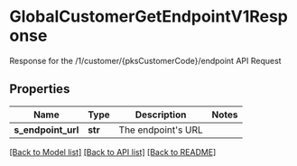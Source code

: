# GlobalCustomerGetEndpointV1Response

Response for the /1/customer/{pksCustomerCode}/endpoint API Request
## Properties
Name | Type | Description | Notes
------------ | ------------- | ------------- | -------------
**s_endpoint_url** | **str** | The endpoint&#39;s URL | 

[[Back to Model list]](../README.md#documentation-for-models) [[Back to API list]](../README.md#documentation-for-api-endpoints) [[Back to README]](../README.md)


